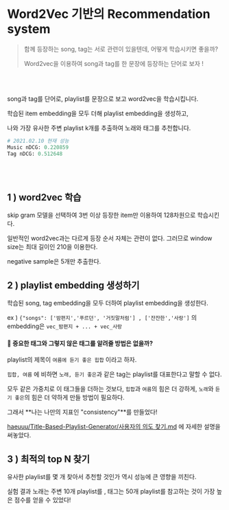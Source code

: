 # Word2Vec 기반의 Recommendation system

> 함께 등장하는 song, tag는 서로 관련이 있을텐데, 어떻게 학습시키면 좋을까?
>
> Word2vec을 이용하여 song과 tag를 한 문장에 등장하는 단어로 보자 !

<br></br>

song과 tag를 단어로, playlist를 문장으로 보고 word2vec을 학습시킵니다.

학습된 item embedding을 모두 더해 playlist embedding을 생성하고,

나와 가장 유사한 주변 playlist k개를 추출하여 노래와 태그를 추천합니다.

```python
# 2021.02.10 현재 성능
Music nDCG: 0.220859
Tag nDCG: 0.512648
```

<br></br>

## 1 ) word2vec 학습

skip gram 모델을 선택하여 3번 이상 등장한 item만 이용하여 128차원으로 학습시킨다.

일반적인 word2vec과는 다르게 등장 순서 자체는 관련이 없다. 그러므로 window size는 최대 길이인 210을 이용한다.

negative sample은 5개만 추출한다.



## 2 ) playlist embedding 생성하기

학습된 song, tag embedding을 모두 더하여 playlist embedding을 생성한다.

ex ) `{"songs": ['밤편지','푸르던', '거짓말처럼'] , ['잔잔한','사랑']` 의 embedding은 `vec_밤편지 + ... + vec_사랑`



#### :thinking: 중요한 태그와 그렇지 않은 태그를 알려줄 방법은 없을까?

playlist의 제목이 `여름에 듣기 좋은 힙합` 이라고 하자.

 `힙합, 여름` 에 비하면  `노래, 듣기 좋은`과 같은 tag는 playlist를 대표한다고 말할 수 없다.

모두 같은 가중치로 이 태그들을 더하는 것보다, `힙합`과 `여름`의 힘은 더 강하게, `노래`와 `듣기 좋은`의 힘은 더 약하게 만들 방법이 필요하다.

그래서 **나는 나만의 지표인 "consistency"**를 만들었다!

[haeuuu/Title-Based-Playlist-Generator/사용자의 의도 찾기.md](https://github.com/haeuuu/Title-Based-Playlist-Generator/blob/master/%EC%82%AC%EC%9A%A9%EC%9E%90%EC%9D%98%20%EC%9D%98%EB%8F%84%20%EC%B0%BE%EA%B8%B0.md) 에 자세한 설명을 써놓았다.



## 3 ) 최적의 top N 찾기

유사한 playlist를 몇 개 찾아서 추천할 것인가 역시 성능에 큰 영향을 끼친다.

실험 결과 노래는 주변 10개 playlist를 , 태그는 50개 playlist를 참고하는 것이 가장 높은 점수를 얻을 수 있었다!